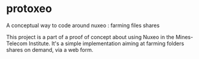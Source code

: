 # protoxeo
A conceptual way to code around nuxeo : farming files shares

This project is a part of a proof of concept about using Nuxeo in the Mines-Telecom Institute.
It's a simple implementation aiming at farming folders shares on demand, via a web form.
